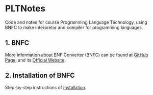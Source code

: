 # PLTNotes

Code and notes for course Programming Language Technology, using BNFC to make interpretor and compiler for programming languages.

## 1. BNFC

More information about BNF Converter (BNFC) can be found at [GitHub Page](https://github.com/BNFC/bnfc), and its [Official Website](http://bnfc.digitalgrammars.com/).

## 2. Installation of BNFC

Step-by-step instructions of [installation](https://github.com/quqixun/PLTNotes/blob/master/doc/Installation/README.md).
